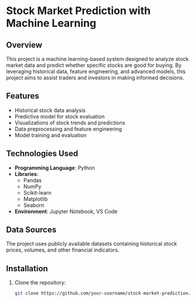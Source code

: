 # Stock Market Prediction with Machine Learning  

## Overview  
This project is a machine learning-based system designed to analyze stock market data and predict whether specific stocks are good for buying. By leveraging historical data, feature engineering, and advanced models, this project aims to assist traders and investors in making informed decisions.  

## Features  
- Historical stock data analysis  
- Predictive model for stock evaluation  
- Visualizations of stock trends and predictions  
- Data preprocessing and feature engineering  
- Model training and evaluation  

## Technologies Used  
- **Programming Language**: Python  
- **Libraries**:  
  - Pandas  
  - NumPy  
  - Scikit-learn  
  - Matplotlib  
  - Seaborn  
- **Environment**: Jupyter Notebook, VS Code  

## Data Sources  
The project uses publicly available datasets containing historical stock prices, volumes, and other financial indicators.  

## Installation  
1. Clone the repository:  
   ```bash  
   git clone https://github.com/your-username/stock-market-prediction.git  
